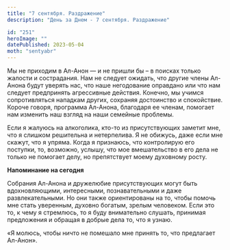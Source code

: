 ```yaml
---
title: "7 сентября. Раздражение"
description: "День за Днем - 7 сентября. Раздражение"

id: "251"
heroImage: ""
datePublished: 2023-05-04
moth: "sentyabr"
---
```


Мы не приходим в Ал-Анон — и не пришли бы – в поисках только жалости и
сострадания. Нам не следует ожидать, что другие члены Ал-Анона будут уверять
нас, что наше негодование оправдано или что нам следует предпринять
агрессивные действия. Конечно, мы учимся сопротивляться нападкам других,
сохраняя достоинство и спокойствие. Короче говоря, программа Ал-Анона,
благодаря ее членам, помогает нам изменить наш взгляд на наши семейные
проблемы.

Если я жалуюсь на алкоголика, кто-то из присутствующих заметит мне, что я
слишком решительна и нетерпелива. Я не обижусь, даже если мне скажут, что я
упряма. Когда я признаюсь, что контролирую его поступки, то, возможно, услышу,
что мое вмешательство в его дела не только не помогает делу, но препятствует
моему духовному росту.

**Напоминание на сегодня**

Собрания Ал-Анона и дружелюбие присутствующих могут быть вдохновляющими,
интересными, познавательными и даже развлекательными. Но они также
ориентированы на то, чтобы помочь мне стать уверенным, духовно богатым, зрелым
человеком. Если это то, к чему я стремлюсь, то я буду внимательно слушать,
принимая предложения и обращая в добрые дела то, что я узнаю.

«Я молюсь, чтобы ничто не помешало мне принять то, что предлагает Ал-Анон».
